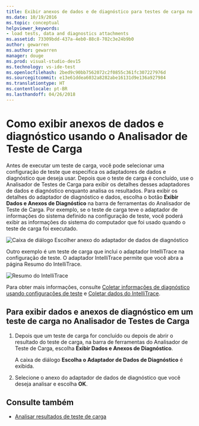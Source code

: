 ```yaml
---
title: Exibir anexos de dados e de diagnóstico para testes de carga no Visual Studio
ms.date: 10/19/2016
ms.topic: conceptual
helpviewer_keywords:
- load tests, data and diagnostics attachments
ms.assetid: 73309bdd-437a-4eb0-88c8-702c3e24b9b0
author: gewarren
ms.author: gewarren
manager: douge
ms.prod: visual-studio-dev15
ms.technology: vs-ide-test
ms.openlocfilehash: 2bed9c90bb7562072c2f0855c361fc307227976d
ms.sourcegitcommit: e13e61ddea6032a8282abe16131d9e136a927984
ms.translationtype: HT
ms.contentlocale: pt-BR
ms.lasthandoff: 04/26/2018
---
```

# <a name="how-to-view-data-and-diagnostic-attachments-using-the-load-test-analyzer"></a>Como exibir anexos de dados e diagnóstico usando o Analisador de Teste de Carga

Antes de executar um teste de carga, você pode selecionar uma configuração de teste que especifica os adaptadores de dados e diagnóstico que deseja usar. Depois que o teste de carga é concluído, use o Analisador de Testes de Carga para exibir os detalhes desses adaptadores de dados e diagnóstico enquanto analisa os resultados. Para exibir os detalhes do adaptador de diagnóstico e dados, escolha o botão **Exibir Dados e Anexos de Diagnóstico** na barra de ferramentas do Analisador de Teste de Carga. Por exemplo, se o teste de carga teve o adaptador de informações do sistema definido na configuração de teste, você poderá exibir as informações do sistema do computador que foi usado quando o teste de carga foi executado.

![Caixa de diálogo Escolher anexo do adaptador de dados de diagnóstico](../test/media/load_adapterdialog.png "Load_AdapterDialog")

Outro exemplo é um teste de carga que inclui o adaptador IntelliTrace na configuração de teste. O adaptador IntelliTrace permite que você abra a página Resumo do IntelliTrace.

![Resumo do IntelliTrace](../test/media/load_intellitrace.png "Load_IntelliTrace")

Para obter mais informações, consulte [Coletar informações de diagnóstico usando configurações de teste](../test/collect-diagnostic-information-using-test-settings.md) e [Coletar dados do IntelliTrace](../test/how-to-collect-intellitrace-data-to-help-debug-difficult-issues.md).

## <a name="to-view-data-and-diagnostic-attachments-in-a-load-test-from-the-load-test-analyzer"></a>Para exibir dados e anexos de diagnóstico em um teste de carga no Analisador de Testes de Carga

1.  Depois que um teste de carga for concluído ou depois de abrir o resultado do teste de carga, na barra de ferramentas do Analisador de Teste de Carga, escolha **Exibir Dados e Anexos de Diagnóstico**.

     A caixa de diálogo **Escolha o Adaptador de Dados de Diagnóstico** é exibida.

2.  Selecione o anexo do adaptador de dados de diagnóstico que você deseja analisar e escolha **OK**.

## <a name="see-also"></a>Consulte também

- [Analisar resultados de teste de carga](../test/analyze-load-test-results-using-the-load-test-analyzer.md)